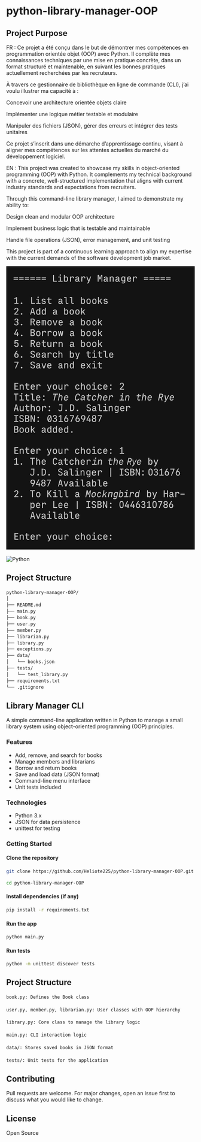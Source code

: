 # python-library-manager-OOP

## Project Purpose

FR : Ce projet a été conçu dans le but de démontrer mes compétences en programmation orientée objet (OOP) avec Python. Il complète mes connaissances techniques par une mise en pratique concrète, dans un format structuré et maintenable, en suivant les bonnes pratiques actuellement recherchées par les recruteurs.

À travers ce gestionnaire de bibliothèque en ligne de commande (CLI), j’ai voulu illustrer ma capacité à :

Concevoir une architecture orientée objets claire

Implémenter une logique métier testable et modulaire

Manipuler des fichiers (JSON), gérer des erreurs et intégrer des tests unitaires

Ce projet s’inscrit dans une démarche d’apprentissage continu, visant à aligner mes compétences sur les attentes actuelles du marché du développement logiciel.


EN : This project was created to showcase my skills in object-oriented programming (OOP) with Python. It complements my technical background with a concrete, well-structured implementation that aligns with current industry standards and expectations from recruiters.

Through this command-line library manager, I aimed to demonstrate my ability to:

Design clean and modular OOP architecture

Implement business logic that is testable and maintainable

Handle file operations (JSON), error management, and unit testing

This project is part of a continuous learning approach to align my expertise with the current demands of the software development job market.



![CLI Demo](assets/screenshot.jpg)

![Python](https://img.shields.io/badge/python-3.x-blue.svg)

## Project Structure

```bash
python-library-manager-OOP/
│
├── README.md
├── main.py
├── book.py
├── user.py
├── member.py
├── librarian.py
├── library.py
├── exceptions.py
├── data/
│   └── books.json
├── tests/
│   └── test_library.py
├── requirements.txt
└── .gitignore
```

## Library Manager CLI

A simple command-line application written in Python to manage a small library system using object-oriented programming (OOP) principles.

### Features

- Add, remove, and search for books
- Manage members and librarians
- Borrow and return books
- Save and load data (JSON format)
- Command-line menu interface
- Unit tests included

### Technologies

- Python 3.x
- JSON for data persistence
- unittest for testing

### Getting Started

#### Clone the repository
```bash
git clone https://github.com/Heliote225/python-library-manager-OOP.git
```
```bash
cd python-library-manager-OOP
```
#### Install dependencies (if any)

```bash
pip install -r requirements.txt
```

#### Run the app

```bash
python main.py
```

#### Run tests

```bash
python -m unittest discover tests
```

## Project Structure

```bash
book.py: Defines the Book class

user.py, member.py, librarian.py: User classes with OOP hierarchy

library.py: Core class to manage the library logic

main.py: CLI interaction logic

data/: Stores saved books in JSON format

tests/: Unit tests for the application
```

## Contributing
Pull requests are welcome. For major changes, open an issue first to discuss what you would like to change.

## License
Open Source
